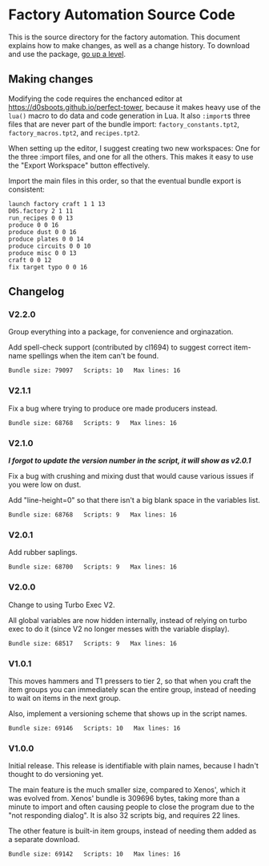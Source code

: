 # Factory Automation Source Code

This is the source directory for the factory automation. This document explains how to make changes, as well as a change history.
To download and use the package, [go up a level](/README.md#factory-automation).

## Making changes

Modifying the code requires the enchanced editor at https://d0sboots.github.io/perfect-tower, because it makes heavy use of the `lua()` macro
to do data and code generation in Lua. It also `:import`s three files that are never part of the bundle import:
`factory_constants.tpt2`, `factory_macros.tpt2`, and `recipes.tpt2`.

When setting up the editor, I suggest creating two new workspaces: One for the three :import files, and one for all the others. This makes it easy to use the
"Export Workspace" button effectively.

Import the main files in this order, so that the eventual bundle export is consistent:

`launch factory craft 1 1 13`<br>
`D0S.factory 2 1 11`<br>
`run_recipes 0 0 13`<br>
`produce 0 0 16`<br>
`produce dust 0 0 16`<br>
`produce plates 0 0 14`<br>
`produce circuits 0 0 10`<br>
`produce misc 0 0 13`<br>
`craft 0 0 12`<br>
`fix target typo 0 0 16`<br>

## Changelog

### V2.2.0

Group everything into a package, for convenience and orginazation.

Add spell-check support (contributed by cl1694) to suggest correct item-name
spellings when the item can't be found.

```
Bundle size: 79097   Scripts: 10   Max lines: 16
```

### V2.1.1

Fix a bug where trying to produce ore made producers instead.

```
Bundle size: 68768   Scripts: 9   Max lines: 16
```

### V2.1.0

***I forgot to update the version number in the script, it will show as v2.0.1***

Fix a bug with crushing and mixing dust that would cause various issues
if you were low on dust.

Add "line-height=0" so that there isn't a big blank space in the variables list.

```
Bundle size: 68768   Scripts: 9   Max lines: 16
```

### V2.0.1

Add rubber saplings.

```
Bundle size: 68700   Scripts: 9   Max lines: 16
```

### V2.0.0

Change to using Turbo Exec V2.

All global variables are now hidden internally, instead of relying on turbo
exec to do it (since V2 no longer messes with the variable display).
```
Bundle size: 68517   Scripts: 9   Max lines: 16
```

### V1.0.1

This moves hammers and T1 pressers to tier 2, so that when you craft the item groups you can
immediately scan the entire group, instead of needing to wait on items in the next group.

Also, implement a versioning scheme that shows up in the script names.
```
Bundle size: 69146   Scripts: 10   Max lines: 16
```

### V1.0.0

Initial release. This release is identifiable with plain names, because I hadn't thought to do versioning yet.

The main feature is the much smaller size, compared to Xenos', which it was evolved from.
Xenos' bundle is 309696 bytes, taking more than a minute to import and often causing people to close the program due to the "not responding dialog".
It is also 32 scripts big, and requires 22 lines.

The other feature is built-in item groups, instead of needing them added as a separate download.
```
Bundle size: 69142   Scripts: 10   Max lines: 16
```
